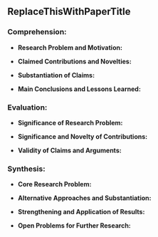 ## ReplaceThisWithPaperTitle

### Comprehension:

- **Research Problem and Motivation:**
    
- **Claimed Contributions and Novelties:**
    
- **Substantiation of Claims:**
    
- **Main Conclusions and Lessons Learned:**

### Evaluation:

- **Significance of Research Problem:**
    
- **Significance and Novelty of Contributions:**
    
- **Validity of Claims and Arguments:**

### Synthesis:

- **Core Research Problem:**
    
- **Alternative Approaches and Substantiation:**
    
- **Strengthening and Application of Results:**
    
- **Open Problems for Further Research:**